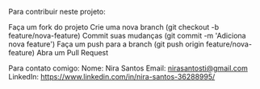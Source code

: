 Para contribuir neste projeto:

Faça um fork do projeto
Crie uma nova branch (git checkout -b feature/nova-feature)
Commit suas mudanças (git commit -m 'Adiciona nova feature')
Faça um push para a branch (git push origin feature/nova-feature)
Abra um Pull Request

Para contato comigo:
Nome: Nira Santos
Email: nirasantosti@gmail.com
LinkedIn: https://www.linkedin.com/in/nira-santos-36288995/
